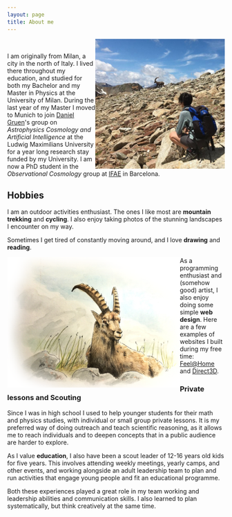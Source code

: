 ```yaml
---
layout: page
title: About me
---
```


<img class="post-img" width=300 align="right" src="/assets/img/stambecchi.jpg"/>

<br>

I am originally from Milan, a city in the north of Italy. I lived there throughout my education, and studied for both my Bachelor and my Master in Physics at the University of Milan. During the last year of my Master I moved to Munich to join [Daniel Gruen](https://www.physik.lmu.de/en/about-us/people/gruen-2.html)'s group on *Astrophysics Cosmology and Artificial Intelligence* at the Ludwig Maximilians University for a year long research stay funded by my University. I am now a PhD student in the *Observational Cosmology* group at [IFAE](https://www.ifae.es/) in Barcelona.


## Hobbies

I am an outdoor activities enthusiast. The ones I like most are **mountain trekking** and **cycling**. I also enjoy taking photos of the stunning landscapes I encounter on my way.

Sometimes I get tired of constantly moving around, and I love **drawing** and **reading**.

<img width=400 align="left" src="/assets/img/stambecco.png"/>

As a programming enthusiast and (somehow good) artist, I also enjoy doing some simple **web design**. Here are a few examples of websites I built during my free time: [Feel@Home](https://www.feelathome.eu/) and [Direct3D](https://www.direct3d.it/).

<!---* See my [Blog](https://elisalegnani.github.io/blog) page for more! *--->

<!---* Ooops, almost forgot to mention my unconditional love for cats an animals. Here is Pepe :) *--->

### Private lessons and Scouting
 
Since I was in high school I used to help younger students for their math and physics studies, with individual or small group private lessons. It is my preferred way of doing outreach and teach scientific reasoning, as it allows me to reach individuals and to deepen concepts that in a public audience are harder to explore.

As I value **education**, I also have been a scout leader of 12-16 years old kids for five years. This involves attending weekly meetings, yearly camps, and other events, and working alongside an adult leadership team to plan and run activities that engage young people and fit an educational programme.

Both these experiences played a great role in my team working and leadership abilities and communication skills. I also learned to plan systematically, but think creatively at the same time.
